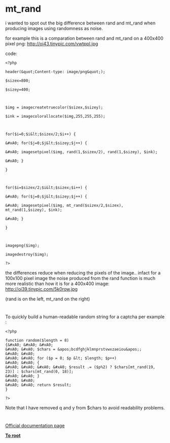 # mt_rand





i wanted to spot out the big difference between rand and mt_rand when producing images using randomness as noise.



for example this is a comparation between rand and mt_rand on a 400x400 pixel png: http://oi43.tinypic.com/vwtppl.jpg



code:



```
<?php

header(&quot;Content-type: image/png&quot;);

$sizex=800;

$sizey=400;



$img = imagecreatetruecolor($sizex,$sizey);

$ink = imagecolorallocate($img,255,255,255);



for($i=0;$i&lt;$sizex/2;$i++) {

&#xA0; for($j=0;$j&lt;$sizey;$j++) {

&#xA0; imagesetpixel($img, rand(1,$sizex/2), rand(1,$sizey), $ink);

&#xA0; }

}

 

for($i=$sizex/2;$i&lt;$sizex;$i++) {

&#xA0; for($j=0;$j&lt;$sizey;$j++) {

&#xA0; imagesetpixel($img, mt_rand($sizex/2,$sizex), mt_rand(1,$sizey), $ink);

&#xA0; }

}



imagepng($img);

imagedestroy($img);

?>
```




the differences reduce when reducing the pixels of the image.. infact for a 100x100 pixel image the noise produced from the rand function is much more realistic than how it is for a 400x400 image: http://oi39.tinypic.com/5k0row.jpg



(rand is on the left, mt_rand on the right)

  

#



To quickly build a human-readable random string for a captcha per example :



```
<?php

function random($length = 8)
{&#xA0; &#xA0; &#xA0; 
&#xA0; &#xA0; $chars = &apos;bcdfghjklmnprstvwxzaeiou&apos;;
&#xA0; &#xA0; 
&#xA0; &#xA0; for ($p = 0; $p &lt; $length; $p++)
&#xA0; &#xA0; {
&#xA0; &#xA0; &#xA0; &#xA0; $result .= ($p%2) ? $chars[mt_rand(19, 23)] : $chars[mt_rand(0, 18)];
&#xA0; &#xA0; }
&#xA0; &#xA0; 
&#xA0; &#xA0; return $result;
}

?>
```


Note that I have removed q and y from $chars to avoid readability problems.

  

#

[Official documentation page](https://www.php.net/manual/en/function.mt-rand.php)

**[To root](/README.md)**